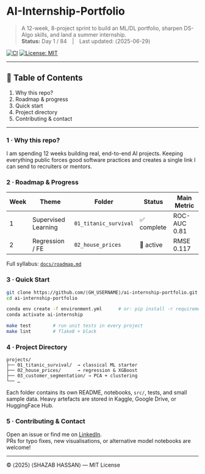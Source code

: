 #  AI-Internship-Portfolio  

> A 12-week, 8-project sprint to build an ML/DL portfolio, sharpen DS-Algo
> skills, and land a summer internship.  
> **Status:** Day 1 / 84 | Last updated: ⟨2025-06-29⟩

[![CI](https://github.com/shazabhassan/100-Days-of-AI-Internship/actions/workflows/ci.yml/badge.svg)](link)
[![License: MIT](https://img.shields.io/badge/License-MIT-green.svg)](LICENSE)

---

## 📑 Table of Contents
1. Why this repo?
2. Roadmap & progress
3. Quick start
4. Project directory
5. Contributing & contact

---

### 1 · Why this repo?
I am spending 12 weeks building real, end-to-end
AI projects. Keeping everything public forces good software practices and
creates a single link I can send to recruiters or mentors.

### 2 · Roadmap & Progress
| Week | Theme | Folder | Status | Main Metric |
|------|-------|--------|--------|-------------|
| 1    | Supervised Learning | `01_titanic_survival` | ✅ complete | ROC-AUC 0.81 |
| 2    | Regression / FE     | `02_house_prices`     | 🔄 active   | RMSE 0.117   |

Full syllabus: [`docs/roadmap.md`](docs/roadmap.md)

### 3 · Quick Start
```bash
git clone https://github.com/⟨GH_USERNAME⟩/ai-internship-portfolio.git
cd ai-internship-portfolio

conda env create -f environment.yml      # or: pip install -r requirements.txt
conda activate ai-internship

make test        # run unit tests in every project
make lint        # flake8 + black
```

### 4 · Project Directory
```
projects/
├── 01_titanic_survival/  → classical ML starter  
├── 02_house_prices/      → regression & XGBoost  
├── 03_customer_segmentation/ → PCA + clustering  
└── …  
```
Each folder contains its own README, notebooks, `src/`, tests, and small sample
data. Heavy artefacts are stored in Kaggle, Google Drive, or HuggingFace Hub.

### 5 · Contributing & Contact
Open an issue or find me on [LinkedIn](⟨www.linkedin.com/in/shazab-hassan-2aa8a3281⟩).  
PRs for typo fixes, new visualisations, or alternative model notebooks are
welcome!

---

© ⟨2025⟩ ⟨SHAZAB HASSAN⟩ — MIT License
